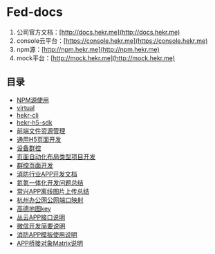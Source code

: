# Fed-docs

1. 公司官方文档：[http://docs.hekr.me](http://docs.hekr.me)
2. console云平台：[https://console.hekr.me](https://console.hekr.me)
4. npm源：[http://npm.hekr.me](http://npm.hekr.me)
3. mock平台：[http://mock.hekr.me](http://mock.hekr.me)

## 目录

* [NPM源使用](./NPM源使用.md)
* [virtual](./virtual.md)
* [hekr-cli](./hekr-cli.md)
* [hekr-h5-sdk](./hekr-h5-sdk.md)
* [前端文件资源管理](./前端文件资源管理.md)
* [通用H5页面开发](./通用H5页面开发.md)
* [设备群控](./设备群控.md)
* [页面自动化布局类型项目开发](./自动化布局页面开发注意事项.md)
* [群控页面开发](./群控页面开发.md)
* [消防行业APP开发文档](./消防行业APP开发文档/README.md)
* [氦氪一体化开发问题总结](./氦氪一体化开发问题总结.md)
* [常兴APP离线图片上传总结](./常兴APP离线图片上传总结/README.md)
* [杭州办公网公网端口映射](./杭州办公网公网端口映射.md)
* [高德地图key](./高德地图key.md)
* [丛云APP接口说明](./丛云APP接口说明.md)
* [微信开发简要说明](./微信开发简要说明.md)
* [消防APP模板使用说明](./消防APP模板使用说明/README.md)
* [APP桥接对象Matrix说明](./matrix.md)
